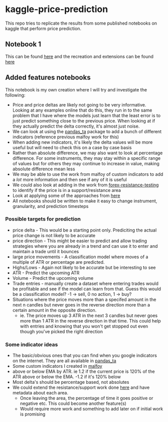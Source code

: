 # kaggle-price-prediction

This repo tries to replicate the results from some published notebooks on kaggle that perform price prediction.

## Notebook 1

This can be found [here](https://www.kaggle.com/code/ysthehurricane/bitcoin-dogecoin-etc-price-prediction-xgboost/notebook) and the recreation and extensions can be found [here](./notebook1/)

## Added features notebooks

This notebook is my own creation where I will try and investigate the following:

- Price and price deltas are likely not going to be very informative. Looking at any examples online that do this, they run in to the same problem that I have where the models just learn that the least error is to just predict something close to the previous price. When looking at if they actually predict the delta correctly, it's almost just noise.
- We can look at using the [pandas_ta](https://github.com/twopirllc/pandas-ta) package to add a bunch of different indicators (reference previous malfoy work for this)
- When adding new indicators, it's likely the delta values will be more useful but will need to check this on a case by case basis
- Rather than absolute difference, we may also want to look at percentage difference. For some instruments, they may stay within a specific range of values but for others they may continue to increase in value, making absolute difference mean less
- We may be able to use the work from malfoy of custom indicators to add a *lot* more information and then see if any of it is useful
- We could also look at adding in the work from [forex-resistance-testing](https://dev.azure.com/rink72/Ideas/_git/IDEA-20-forex-resistance) to identify if the price is in a support/resistance area
- Look at applying some of the approaches from [here](https://www.kaggle.com/code/andreshg/timeseries-analysis-a-complete-guide/notebook)
- All notebooks should be written to make it easy to change instrument, granularity, and prediction timesteps

### Possible targets for prediction

- price delta - This would be a starting point only. Prediciting the actual price change is not likely to be accurate
- price direction - This might be easier to predict and allow trading strategies where you are already in a trend and can use it to enter and maintain a trade until it bounces
- large price movements - A classification model where moves of a multiple of ATR or percentage are predicted.
- Highs/Lows - Again not likely to be accurate but be interesting to see
- ATR - Predict the upcoming ATR
- Volume - Predict the upcoming volume
- Trade entries - manually create a dataset where entering trades would be profitable and see if the model can learn from that. Guess this would be a classification model? -1 -> sell, 0 no action, 1 -> buy?
- Situations where the price moves more than a specifed amount in the next n candles but never goes in the reverse direction more than a certain amount in the opposite direction.
  - ie. The price moves up 3 ATR in the next 3 candles but never goes more than 1 ATR in the reverse direction in that time. This could help with entries and knowing that you won't get stopped out even though you've picked the right direction
### Some indicator ideas

- The basic/obvious ones that you can find when you google indicators on the internet. They are all available in [pandas_ta](https://github.com/twopirllc/pandas-ta)
- Some custom indicators I created in [malfoy](https://dev.azure.com/rink72/malfoy/_git/malfoy.core)
- above or below EMA by ATR. ie 1.2 if the current price is 120% of the ATR above or below the EMA. -1.2 if it's 120% below
- Most delta's should be percentage based, not absolutes
- We could extend the resistance/support work done [here](https://dev.azure.com/rink72/Ideas/_git/IDEA-20-forex-resistance) and have metadata about each area.
  - Once leaving the area, the percentage of time it goes positive or negative etc. This could become another feature(s)
  - Would require more work and something to add later on if initial work is promising